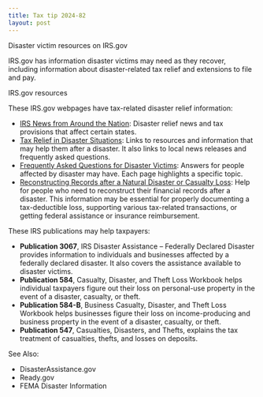 ```yaml
---
title: Tax tip 2024-82
layout: post
---
```


Disaster victim resources on IRS.gov

IRS.gov has information disaster victims may need as they recover, including information about disaster-related tax relief and extensions to file and pay.

IRS.gov resources

These IRS.gov webpages have tax-related disaster relief information:

- [IRS News from Around the Nation](https://www.irs.gov/newsroom/around-the-nation):  Disaster relief news and tax provisions that affect certain states.
- [Tax Relief in Disaster Situations](https://www.irs.gov/newsroom/tax-relief-in-disaster-situations): Links to resources and information that may help them after a disaster. It also links to local news releases and frequently asked questions.
- [Frequently Asked Questions for Disaster Victims](https://www.irs.gov/businesses/small-businesses-self-employed/faqs-for-disaster-victims): Answers for people affected by disaster may have. Each page highlights a specific topic.
- [Reconstructing Records after a Natural Disaster or Casualty Loss](https://www.irs.gov/newsroom/reconstructing-records-after-a-natural-disaster-or-casualty-loss): Help for people who need to reconstruct their financial records after a disaster. This information may be essential for properly documenting a tax-deductible loss, supporting various tax-related transactions, or getting federal assistance or insurance reimbursement.

These IRS publications may help taxpayers:

- **Publication 3067**, IRS Disaster Assistance – Federally Declared Disaster provides information to individuals and businesses affected by a federally declared disaster. It also covers the assistance available to disaster victims.
- **Publication 584**, Casualty, Disaster, and Theft Loss Workbook helps individual taxpayers figure out their loss on personal-use property in the event of a disaster, casualty, or theft.
- **Publication 584-B**, Business Casualty, Disaster, and Theft Loss Workbook helps businesses figure their loss on income-producing and business property in the event of a disaster, casualty, or theft.
- **Publication 547**, Casualties, Disasters, and Thefts, explains the tax treatment of casualties, thefts, and losses on deposits.

See Also:

- DisasterAssistance.gov
- Ready.gov
- FEMA Disaster Information
